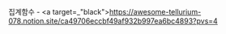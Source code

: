 
집계함수 - <a target=_"black">https://awesome-tellurium-078.notion.site/ca49706eccbf49af932b997ea6bc4893?pvs=4</a>

